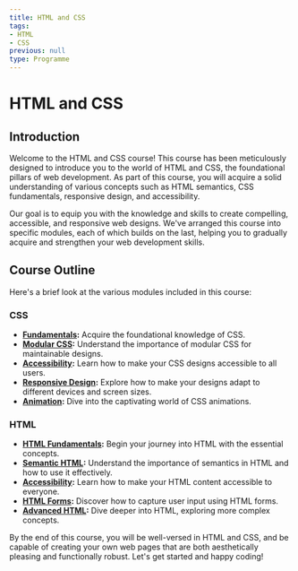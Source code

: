 ```yaml
---
title: HTML and CSS
tags:
- HTML
- CSS
previous: null
type: Programme
---
```


# HTML and CSS

## Introduction

Welcome to the HTML and CSS course! This course has been meticulously designed to introduce you to the world of HTML and CSS, the foundational pillars of web development. As part of this course, you will acquire a solid understanding of various concepts such as HTML semantics, CSS fundamentals, responsive design, and accessibility.

Our goal is to equip you with the knowledge and skills to create compelling, accessible, and responsive web designs. We've arranged this course into specific modules, each of which builds on the last, helping you to gradually acquire and strengthen your web development skills.

## Course Outline

Here's a brief look at the various modules included in this course:

### CSS
- **[Fundamentals](./html-css/css/fundamentals):** Acquire the foundational knowledge of CSS.
- **[Modular CSS](./html-css/css/modular):** Understand the importance of modular CSS for maintainable designs.
- **[Accessibility](./html-css/css/accessibility):** Learn how to make your CSS designs accessible to all users.
- **[Responsive Design](./html-css/css/responsive):** Explore how to make your designs adapt to different devices and screen sizes.
- **[Animation](./html-css/css/animation):** Dive into the captivating world of CSS animations.

### HTML
- **[HTML Fundamentals](./html-css/html/fundamentals):** Begin your journey into HTML with the essential concepts.
- **[Semantic HTML](./html-css/html/semantic):** Understand the importance of semantics in HTML and how to use it effectively.
- **[Accessibility](./html-css/html/accessibility):** Learn how to make your HTML content accessible to everyone.
- **[HTML Forms](./html-css/html/forms):** Discover how to capture user input using HTML forms.
- **[Advanced HTML](./html-css/html/advanced):** Dive deeper into HTML, exploring more complex concepts.

By the end of this course, you will be well-versed in HTML and CSS, and be capable of creating your own web pages that are both aesthetically pleasing and functionally robust. Let's get started and happy coding!
